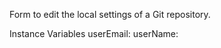 Form to edit the local settings of a Git repository.

Instance Variables
	userEmail:		<String>
	userName:		<String>
